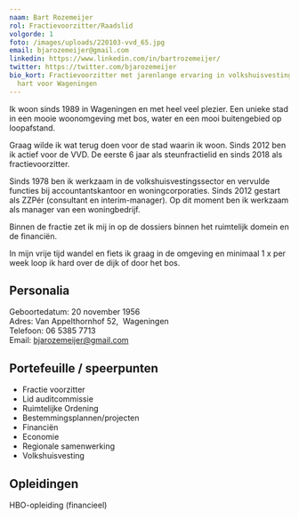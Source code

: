 ```yaml
---
naam: Bart Rozemeijer
rol: Fractievoorzitter/Raadslid
volgorde: 1
foto: /images/uploads/220103-vvd_65.jpg
email: bjarozemeijer@gmail.com
linkedin: https://www.linkedin.com/in/bartrozemeijer/
twitter: https://twitter.com/bjarozemeijer
bio_kort: Fractievoorzitter met jarenlange ervaring in volkshuisvesting en een
  hart voor Wageningen
---
```

<!--StartFragment-->

Ik woon sinds 1989 in Wageningen en met heel veel plezier. Een unieke stad in een mooie woonomgeving met bos, water en een mooi buitengebied op loopafstand.

Graag wilde ik wat terug doen voor de stad waarin ik woon. Sinds 2012 ben ik actief voor de VVD. De eerste 6 jaar als steunfractielid en sinds 2018 als fractievoorzitter.



Sinds 1978 ben ik werkzaam in de volkshuisvestingssector en vervulde functies bij accountantskantoor en woningcorporaties. Sinds 2012 gestart als ZZPér (consultant en interim-manager). Op dit moment ben ik werkzaam als manager van een woningbedrijf.

Binnen de fractie zet ik mij in op de dossiers binnen het ruimtelijk domein en de financiën.

In mijn vrije tijd wandel en fiets ik graag in de omgeving en minimaal 1 x per week loop ik hard over de dijk of door het bos. 

## Personalia

Geboortedatum: 20 november 1956\
Adres: Van Appelthornhof 52,  Wageningen\
Telefoon: 06 5385 7713\
Email: bjarozemeijer@gmail.com

## Portefeuille / speerpunten

* Fractie voorzitter
* Lid auditcommissie
* Ruimtelijke Ordening
* Bestemmingsplannen/projecten
* Financiën
* Economie
* Regionale samenwerking
* Volkshuisvesting

## Opleidingen

HBO-opleiding (financieel)

<!--EndFragment-->